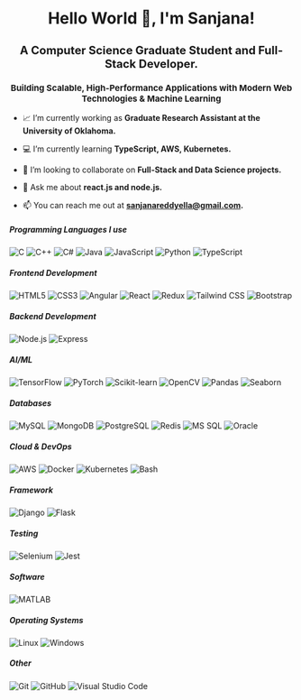 <h1 align="center">Hello World 👋, I'm Sanjana!</h1>
<h2 align="center" style="font-size: 20px;">A Computer Science Graduate Student and Full-Stack Developer.</h2>
<h3 align="center" style="font-size: 15px;">Building Scalable, High-Performance Applications with Modern Web Technologies & Machine Learning</h3>

- 📈 I’m currently working as **Graduate Research Assistant at the University of Oklahoma.** <br>

- 💻 I’m currently learning **TypeScript, AWS, Kubernetes.**

- 👯 I’m looking to collaborate on **Full-Stack and Data Science projects.**

- 💬 Ask me about **react.js and node.js.**

- 📫 You can reach me out at **sanjanareddyella@gmail.com.**


##### Programming Languages I use
![C](https://img.shields.io/badge/-C-000000?style=flat&logo=c)
![C++](https://img.shields.io/badge/-C++-000000?style=flat&logo=c%2B%2B)
![C#](https://img.shields.io/badge/-C%23-000000?style=flat&logo=csharp)
![Java](https://img.shields.io/badge/-Java-000000?style=flat&logo=java)
![JavaScript](https://img.shields.io/badge/-JavaScript-000000?style=flat&logo=javascript)
![Python](https://img.shields.io/badge/-Python-000000?style=flat&logo=python)
![TypeScript](https://img.shields.io/badge/-TypeScript-000000?style=flat&logo=typescript)

##### Frontend Development
![HTML5](https://img.shields.io/badge/-HTML5-000000?style=flat&logo=html5)
![CSS3](https://img.shields.io/badge/-CSS3-000000?style=flat&logo=css3)
![Angular](https://img.shields.io/badge/-Angular-000000?style=flat&logo=angular)
![React](https://img.shields.io/badge/-React-000000?style=flat&logo=react)
![Redux](https://img.shields.io/badge/-Redux-000000?style=flat&logo=redux)
![Tailwind CSS](https://img.shields.io/badge/-Tailwind%20CSS-000000?style=flat&logo=tailwindcss)
![Bootstrap](https://img.shields.io/badge/-Bootstrap-000000?style=flat&logo=bootstrap)

##### Backend Development
![Node.js](https://img.shields.io/badge/-Node.js-000000?style=flat&logo=node.js)
![Express](https://img.shields.io/badge/-Express-000000?style=flat&logo=express)

##### AI/ML
![TensorFlow](https://img.shields.io/badge/-TensorFlow-000000?style=flat&logo=tensorflow)
![PyTorch](https://img.shields.io/badge/-PyTorch-000000?style=flat&logo=pytorch)
![Scikit-learn](https://img.shields.io/badge/-Scikit%20learn-000000?style=flat&logo=scikit-learn)
![OpenCV](https://img.shields.io/badge/-OpenCV-000000?style=flat&logo=opencv)
![Pandas](https://img.shields.io/badge/-Pandas-000000?style=flat&logo=pandas)
![Seaborn](https://img.shields.io/badge/-Seaborn-000000?style=flat&logo=seaborn)

##### Databases
![MySQL](https://img.shields.io/badge/-MySQL-000000?style=flat&logo=mysql)
![MongoDB](https://img.shields.io/badge/-MongoDB-000000?style=flat&logo=mongodb)
![PostgreSQL](https://img.shields.io/badge/-PostgreSQL-000000?style=flat&logo=postgresql)
![Redis](https://img.shields.io/badge/-Redis-000000?style=flat&logo=redis)
![MS SQL](https://img.shields.io/badge/-MS%20SQL-000000?style=flat&logo=microsoft-sql-server)
![Oracle](https://img.shields.io/badge/-Oracle-000000?style=flat&logo=oracle)

##### Cloud & DevOps
![AWS](https://img.shields.io/badge/-AWS-000000?style=flat&logo=amazonaws)
![Docker](https://img.shields.io/badge/-Docker-000000?style=flat&logo=docker)
![Kubernetes](https://img.shields.io/badge/-Kubernetes-000000?style=flat&logo=kubernetes)
![Bash](https://img.shields.io/badge/-Bash-000000?style=flat&logo=gnu-bash)

##### Framework
![Django](https://img.shields.io/badge/-Django-000000?style=flat&logo=django)
![Flask](https://img.shields.io/badge/-Flask-000000?style=flat&logo=flask)

##### Testing
![Selenium](https://img.shields.io/badge/-Selenium-000000?style=flat&logo=selenium)
![Jest](https://img.shields.io/badge/-Jest-000000?style=flat&logo=jest)

##### Software 
![MATLAB](https://img.shields.io/badge/-MATLAB-000000?style=flat&logo=matlab)

##### Operating Systems
![Linux](https://img.shields.io/badge/-Linux-000000?style=flat&logo=linux)
![Windows](https://img.shields.io/badge/-Windows-000000?style=flat&logo=windows)

##### Other
![Git](https://img.shields.io/badge/-Git-000000?style=flat&logo=git)
![GitHub](https://img.shields.io/badge/-GitHub-000000?style=flat&logo=github)
![Visual Studio Code](https://img.shields.io/badge/-VS%20Code-000000?style=flat&logo=visualstudiocode)

